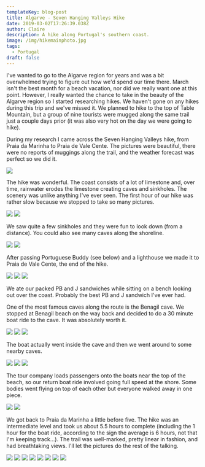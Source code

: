 ```yaml
---
templateKey: blog-post
title: Algarve - Seven Hanging Valleys Hike
date: 2019-03-02T17:26:39.038Z
author: Claire
description: A hike along Portugal's southern coast.
image: /img/hikemainphoto.jpg
tags:
  - Portugal
draft: false
---
```

I've wanted to go to the Algarve region for years and was a bit overwhelmed trying to figure out how we'd spend our time there.  March isn't the best month for a beach vacation, nor did we really want one at this point.  However, I really wanted the chance to take in the beauty of the Algarve region so I started researching hikes.  We haven't gone on any hikes during this trip and we've missed it.  We planned to hike to the top of Table Mountain, but a group of nine tourists were mugged along the same trail just a couple days prior (it was also very hot on the day we were going to hike).  

During my research I came across the Seven Hanging Valleys hike, from Praia da Marinha to Praia de Vale Cente.  The pictures were beautiful, there were no reports of muggings along the trail, and the weather forecast was perfect so we did it.

![](img/algarve/beginningHike.jpg)

The hike was wonderful.  The coast consists of a lot of limestone and, over time, rainwater erodes the limestone creating caves and sinkholes.  The scenery was unlike anything I've ever seen.  The first hour of our hike was rather slow because we stopped to take so many pictures. 

![](img/algarve/beginningHike2.jpg)
![](img/algarve/beginningHike3.jpg)

We saw quite a few sinkholes and they were fun to look down (from a distance).  You could also see many caves along the shoreline. 

![](img/algarve/sinkhole.jpg)
![](img/algarve/sinkhole1.jpg)

 After passing Portuguese Buddy (see below) and a lighthouse we made it to Praia de Vale Cente, the end of the hike. 
 
![](img/algarve/portuguesBuddy.jpg)
![](img/algarve/lighthouseAndCliff.jpg)
![](img/algarve/endOfFirstLeg.jpg)

We ate our packed PB and J sandwiches while sitting on a bench looking out over the coast.  Probably the best PB and J sandwich I've ever had.

One of the most famous caves along the route is the Benagil cave.  We stopped at Benagil beach on the way back and decided to do a 30 minute boat ride to the cave.  It was absolutely worth it. 

![](img/algarve/beachBeforeBoat.jpg)
![](img/algarve/boatBahbeClose.jpg)
![](img/algarve/boatBahbesSelfie.jpg)


The boat actually went inside the cave and then we went around to some nearby caves. 
 
![](img/algarve/boatCaveInside.jpg)
![](img/algarve/boatGuideCave.jpg)
![](img/algarve/boatLeavingCave.jpg)

The tour company loads passengers onto the boats near the top of the beach, so our return boat ride involved going full speed at the shore.  Some bodies went flying on top of each other but everyone walked away in one piece.

![](img/algarve/boatWake.jpg)
![](img/algarve/boatFoam.jpg)

We got back to Praia da Marinha a little before five.  The hike was an intermediate level and took us about 5.5 hours to complete (including the 1 hour for the boat ride, according to the sign the average is 6 hours, not that I'm keeping track...).  The trail was well-marked, pretty linear in fashion, and had breathtaking views.  I'll let the pictures do the rest of the talking.

![](img/algarve/trailMarker.jpg)
![](img/algarve/endPhotos.jpg)
![](img/algarve/endPhotos2.jpg)
![](img/algarve/endPhotos3.jpg)
![](img/algarve/endPhotos4.jpg)
![](img/algarve/endPhotos5.jpg)
![](img/algarve/endPhotos6.jpg)
![](img/algarve/endPhotoHike.jpg)
